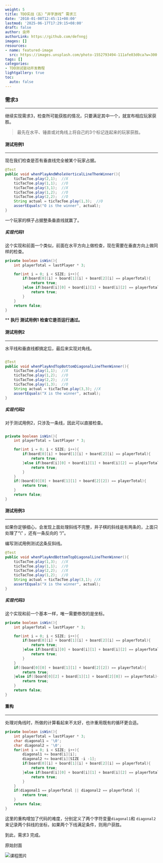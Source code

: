 ```yaml
---
weight: 5
title: TDD实战（五）“井字游戏” 需求三
date: '2018-01-08T12:45:11+08:00'
lastmod: '2025-06-17T17:29:15+08:00'
draft: false
author: 虫师
authorLink: https://github.com/defnngj
images: []
resources:
- name: featured-image
  src: https://images.unsplash.com/photo-1552793494-111afe03d0ca?w=300
tags: []
categories:
- TDD测试驱动开发教程
lightgallery: true
toc:
  auto: false
---
```




### 需求3
---

继续实现需求3，检查所可能获胜的情况，只要满足其中一个，就宣布相应玩家获胜。

>  最先在水平、锤直或对角线上将自己的3个标记连起来的玩家获胜。


#### 测试用例1
---
现在我们检查是否有垂直线完全被某个玩家占据。

```Java
@Test
public void whenPlayAndWholeVerticalLineThenWinner(){
    ticTacToe.play(2,1);  //X
    ticTacToe.play(1,1);  //O
    ticTacToe.play(3,1);  //X
    ticTacToe.play(1,2);  //O
    ticTacToe.play(2,2);  //O
    String actual = ticTacToe.play(1,3);  //O
    assertEquals("O is the winner", actual);
}
```
一个玩家的棋子占据整条垂直线就赢了。

##### 实现代码1

这个实现和前面一个类似，前面在水平方向上做检查，现在需要在垂直方向上做同样的检查。

```Java
private boolean isWin(){
    int playerTotal = lastPlayer * 3;

    for(int i = 0; i < SIZE; i++){
        if(board[0][i] + board[1][i] + board[2][i] == playerTotal){
            return true;
        }else if(board[i][0] + board[i][1] + board[i][2] == playerTotal){
            return true;
        }
    }
    return false;
}
```

** __执行 测试用例1 检查它是否运行通过。__


#### 测试用例2
---
水平线和垂直线都搞定后，最后来实现对角线。

```Java

@Test
public void whenPlayAndTopBottomDiagonalLineThenWinner(){
    ticTacToe.play(1,1);  //X
    ticTacToe.play(1,2);  //O
    ticTacToe.play(2,2);  //X
    ticTacToe.play(1,3);  //O
    String actual = ticTacToe.play(3,3); //X
    assertEquals("X is the winner", actual);
}
```

##### 实现代码2

对于测试用例2，只涉及一条线，因此可以直接检查。

```Java

private boolean isWin(){
    int playerTotal = lastPlayer * 3;

    for(int i = 0; i < SIZE; i++){
        if(board[0][i] + board[1][i] + board[2][i] == playerTotal){
            return true;
        }else if(board[i][0] + board[i][1] + board[i][2] == playerTotal){
            return true;
        }
    }
    if((board[0][0] + board[1][1] + board[2][2]) == playerTotal){
        return true;
    }
    return false;
}
```

#### 测试用例3
---
如果你足够细心，会发现上面处理斜线不完整，井子棋的斜线是有两条的，上面只处理了“\” ，还有一条反向的 “/”。

编写测试用例测试这条反斜线。

```Java
@Test
public void whenPlayAndBottomTopDiagonalLineThenWinner(){
    ticTacToe.play(1,3);  //X
    ticTacToe.play(1,1);  //O
    ticTacToe.play(2,2);  //X
    ticTacToe.play(1,2);  //O
    String actual = ticTacToe.play(3,1); //X
    assertEquals("X is the winner", actual);
}
```

##### 实现代码3

这个实现和前一个基本一样，唯一需要修改的是坐标。

```Java
private boolean isWin(){
    int playerTotal = lastPlayer * 3;

    for(int i = 0; i < SIZE; i++){
        if(board[0][i] + board[1][i] + board[2][i] == playerTotal){
            return true;
        }else if(board[i][0] + board[i][1] + board[i][2] == playerTotal){
            return true;
        }
    }
    if((board[0][0] + board[1][1] + board[2][2]) == playerTotal){
        return true;
    }else if((board[0][2] + board[1][1] + board[2][0]) == playerTotal){
        return true;
    }
    return false;
}
```


#### 重构
---
处理对角线时，所做的计算看起来不太好，也许重用既有的循环更合适。

```Java
private boolean isWin(){
    int playerTotal = lastPlayer * 3;
    char diagonal1 = '\0';
    char diagonal2 = '\0';
    for(int i = 0; i < SIZE; i++){
        diagonal1 += board[i][i];
        diagonal2 += board[i][SIZE -i -1];
        if(board[0][i] + board[1][i] + board[2][i] == playerTotal){
            return true;
        }else if(board[i][0] + board[i][1] + board[i][2] == playerTotal){
            return true;
        }
    }
    if(diagonal1 == playerTotal || diagonal2 == playerTotal ){
        return true;
    }
    return false;
}
```

这里的重构增加了代码的难度，分别定义了两个字符变量`diagonal1`和 `diagonal2`来记录两个斜线的坐标，如果两个下线满足条件，则用户获胜。

到此，需求3 完成。




原始封面

![课程图片](https://images.unsplash.com/photo-1552793494-111afe03d0ca?w=300)

